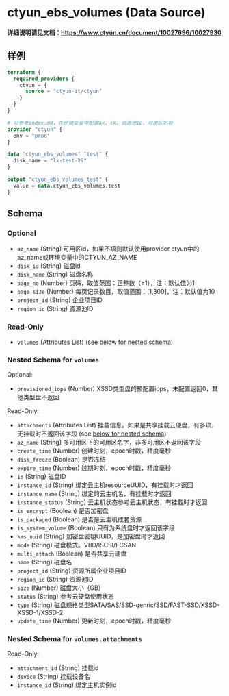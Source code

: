 # ctyun_ebs_volumes (Data Source)
**详细说明请见文档：https://www.ctyun.cn/document/10027696/10027930**



## 样例

```terraform
terraform {
  required_providers {
    ctyun = {
      source = "ctyun-it/ctyun"
    }
  }
}

# 可参考index.md，在环境变量中配置ak、sk、资源池ID、可用区名称
provider "ctyun" {
  env = "prod"
}

data "ctyun_ebs_volumes" "test" {
  disk_name = "lx-test-29"
}

output "ctyun_ebs_volumes_test" {
  value = data.ctyun_ebs_volumes.test
}
```

<!-- schema generated by tfplugindocs -->
## Schema

### Optional

- `az_name` (String) 可用区id，如果不填则默认使用provider ctyun中的az_name或环境变量中的CTYUN_AZ_NAME
- `disk_id` (String) 磁盘id
- `disk_name` (String) 磁盘名称
- `page_no` (Number) 页码，取值范围：正整数（≥1），注：默认值为1
- `page_size` (Number) 每页记录数目，取值范围：[1,300]，注：默认值为10
- `project_id` (String) 企业项目ID
- `region_id` (String) 资源池ID

### Read-Only

- `volumes` (Attributes List) (see [below for nested schema](#nestedatt--volumes))

<a id="nestedatt--volumes"></a>
### Nested Schema for `volumes`

Optional:

- `provisioned_iops` (Number) XSSD类型盘的预配置iops，未配置返回0，其他类型盘不返回

Read-Only:

- `attachments` (Attributes List) 挂载信息。如果是共享挂载云硬盘，有多项，无挂载时不返回该字段 (see [below for nested schema](#nestedatt--volumes--attachments))
- `az_name` (String) 多可用区下的可用区名字，非多可用区不返回该字段
- `create_time` (Number) 创建时刻，epoch时戳，精度毫秒
- `disk_freeze` (Boolean) 是否冻结
- `expire_time` (Number) 过期时刻，epoch时戳，精度毫秒
- `id` (String) 磁盘ID
- `instance_id` (String) 绑定云主机resourceUUID，有挂载时才返回
- `instance_name` (String) 绑定的云主机名，有挂载时才返回
- `instance_status` (String) 云主机状态参考云主机状态，有挂载时才返回
- `is_encrypt` (Boolean) 是否加密盘
- `is_packaged` (Boolean) 是否是云主机成套资源
- `is_system_volume` (Boolean) 只有为系统盘时才返回该字段
- `kms_uuid` (String) 加密盘密钥UUID，是加密盘时才返回
- `mode` (String) 磁盘模式。VBD/ISCSI/FCSAN
- `multi_attach` (Boolean) 是否共享云硬盘
- `name` (String) 磁盘名
- `project_id` (String) 资源所属企业项目ID
- `region_id` (String) 资源池ID
- `size` (Number) 磁盘大小（GB）
- `status` (String) 参考云硬盘使用状态
- `type` (String) 磁盘规格类型SATA/SAS/SSD-genric/SSD/FAST-SSD/XSSD-XSSD-1/XSSD-2
- `update_time` (Number) 更新时刻，epoch时戳，精度毫秒

<a id="nestedatt--volumes--attachments"></a>
### Nested Schema for `volumes.attachments`

Read-Only:

- `attachment_id` (String) 挂载id
- `device` (String) 挂载设备名
- `instance_id` (String) 绑定主机实例id